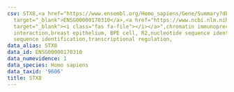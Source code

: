 ```yaml
---
csv: STX8,<a href="https://www.ensembl.org/Homo_sapiens/Gene/Summary?db=core;g=ENSG00000170310"
  target="_blank">ENSG00000170310</a>,<a href="https://www.ncbi.nlm.nih.gov/pubmed/22863008"
  target="_blank"><i class="fas fa-file"></i></a>",chromatin immunoprecipitation assay,direct
  interaction,breast epithelium, BPE cell, R2,nucleotide sequence identification,nucleotide
  sequence identification,transcriptional regulation,
data_alias: STX8
data_id: ENSG00000170310
data_numevidence: 1
data_species: Homo sapiens
data_taxid: '9606'
title: STX8
---
```

